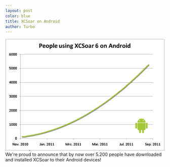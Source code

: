 ```yaml
---
layout: post
color: blue
title: XCSoar on Android
author: Turbo
---
```

![Market Downloads](/discover/attachments/market.png)
We're proud to announce that by now over 5.200 people have downloaded and
installed XCSoar to their Android devices!
